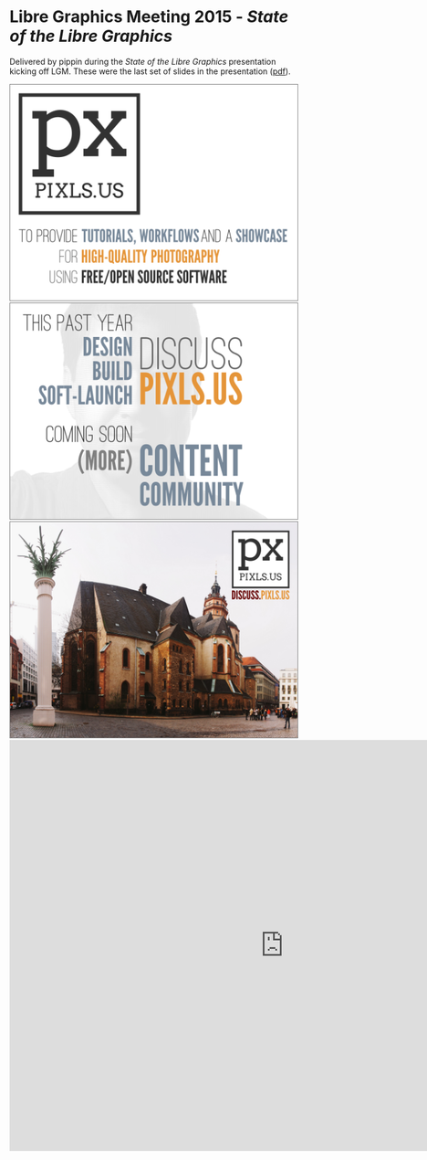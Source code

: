 # Libre Graphics Meeting 2015 - _State of the Libre Graphics_

Delivered by pippin during the _State of the Libre Graphics_ presentation kicking off LGM.
These were the last set of slides in the presentation ([pdf][]).

[pdf]: http://video.constantvzw.org/LGM15/day-01/01-state_of_libre_graphics.pdf

<img src='pixlsus-0.png' alt='PIXLS.US Slide 1' style='border: solid 1px gray;' >
<img src='pixlsus-1.png' alt='PIXLS.US Slide 2' style='border: solid 1px gray;' >
<img src='pixlsus-2.png' alt='PIXLS.US Slide 3' style='border: solid 1px gray;' >

<iframe width="960" height="720" src="https://www.youtube-nocookie.com/embed/NCzztW2q2AM?rel=0" frameborder="0" allowfullscreen></iframe>
